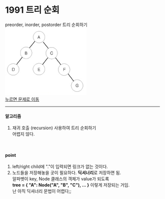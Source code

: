 1991 트리 순회  
================  
preorder, inorder, postorder 트리 순회하기  
![주어진 트리](./IMG_4144.png)  
[누르면 문제로 이동](https://www.acmicpc.net/problem/1991)  

-----------------------

#### 알고리즘  
1. 재귀 호출 (recursion) 사용하여 트리 순회하기  
   어렵지 않다.  
<br/>

#### point
1. left/right child에 "."이 입력되면 링크가 없는 것이다.  
2. 노드들을 저장해놓을 곳이 필요하다. **딕셔너리**로 저장하면 됨.  
   알파벳이 key, Node 클래스의 객체가 value가 되도록  
   **tree = { "A": Node("A", "B", "C"), ... }** 이렇게 저장되는 거임.  
   난 아직 딕셔너리 문법이 어렵다;;  

